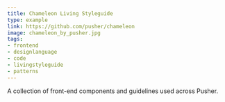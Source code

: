 ```yaml
---
title: Chameleon Living Styleguide
type: example
link: https://github.com/pusher/chameleon
image: chameleon_by_pusher.jpg
tags:
- frontend
- designlanguage
- code
- livingstyleguide
- patterns
---
```


A collection of front-end components and guidelines used across Pusher.
